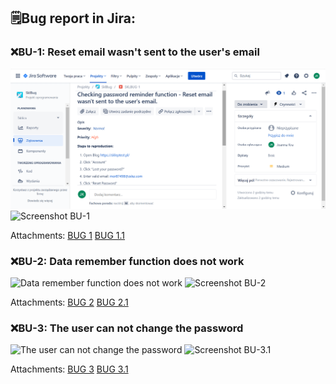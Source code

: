 ## 🗒️Bug report in Jira:
### ❌**BU-1: Reset email wasn't sent to the user's email**

![Reset email wasn't sent to the user email](https://github.com/JoannaKraciuk/portfolio/blob/cb5f71b8ac1929739ebab90dc7b707aeee930424/Images/BU%20-1%20poprawione.png)
![Screenshot BU-1](https://github.com/JoannaKraciuk/Photo/blob/08f4b90867be7a9b8b472b4fdbd93e8a869026c6/Bu%201.1%20poprawione.png)

Attachments:
[BUG 1](https://drive.google.com/file/d/1-sKfjmW0CCjCORcfoY5jGFy0xEmVWh9o/view?usp=sharing)
[BUG 1.1](https://drive.google.com/file/d/1qzBrZ-dbv6zXAxYik_wmpGvPFrvqIMBD/view?usp=sharing)

### ❌**BU-2: Data remember function does not work**

![Data remember function does not work](https://github.com/JoannaKraciuk/Photo/blob/066bc112dce1f9e4a2c30540f596f98e6207f039/Screen%20BU-2.png)
![Screenshot BU-2](https://github.com/JoannaKraciuk/Photo/blob/066bc112dce1f9e4a2c30540f596f98e6207f039/Screen%20BU-2.2.png)

Attachments:
[BUG 2](https://drive.google.com/file/d/1-sKfjmW0CCjCORcfoY5jGFy0xEmVWh9o/view?usp=sharing)
[BUG 2.1](https://drive.google.com/file/d/12tQos2Nl0dYT-BA422M3Vk6z9-wAEEIE/view?usp=sharing)

### ❌**BU-3: The user can not change the password**

![The user can not change the password](https://github.com/JoannaKraciuk/Photo/blob/20705a16e7ebd78045e012f8c044c85e0bff17fd/BUG%20-3.png)
![Screenshot BU-3.1](https://github.com/JoannaKraciuk/Photo/blob/20705a16e7ebd78045e012f8c044c85e0bff17fd/BUG%203.1.png)

Attachments:
[BUG 3](https://drive.google.com/file/d/1LQh8li7SBr0q-bM88UqGWVPm0n3dvJ6H/view?usp=sharing)
[BUG 3.1](https://drive.google.com/file/d/1jv2Ox5E9yvZKY00_KK6qwKR7DNQhTbuB/view?usp=sharing)

